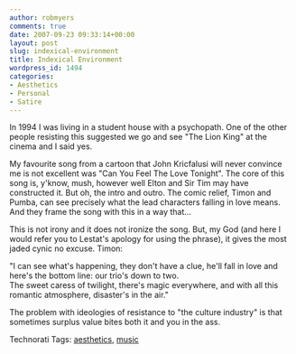 ```yaml
---
author: robmyers
comments: true
date: 2007-09-23 09:33:14+00:00
layout: post
slug: indexical-environment
title: Indexical Environment
wordpress_id: 1494
categories:
- Aesthetics
- Personal
- Satire
---
```


In 1994 I was living in a student house with a psychopath. One of the other people resisting this suggested we go and see "The Lion King" at the cinema and I said yes.  
  
My favourite song from a cartoon that John Kricfalusi will never convince me is not excellent was "Can You Feel The Love Tonight". The core of this song is, y'know, mush, however well Elton and Sir Tim may have constructed it. But oh, the intro and outro. The comic relief, Timon and Pumba, can see precisely what the lead characters falling in love means. And they frame the song with this in a way that...  
  
This is not irony and it does not ironize the song. But, my God (and here I would refer you to Lestat's apology for using the phrase), it gives the most jaded cynic no excuse. Timon:  
  
"I can see what's happening, they don't have a clue, he'll fall in love and here's the bottom line: our trio's down to two.  
The sweet caress of twilight, there's magic everywhere, and with all this romantic atmosphere, disaster's in the air."  
  
The problem with ideologies of resistance to "the culture industry" is that sometimes surplus value bites both it and you in the ass.  


Technorati Tags: [aesthetics](http://www.technorati.com/tag/aesthetics), [music](http://www.technorati.com/tag/music)

  


